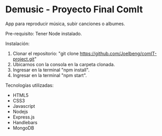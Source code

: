 # Demusic - Proyecto Final ComIt

App para reproducir música, subir canciones o albumes.

Pre-requisito:
 Tener Node instalado.

Instalación:
1. Clonar el repositorio: "git clone https://github.com/Joelbeng/comIT-project.git"
2. Ubicarnos con la consola en la carpeta clonada.
3. Ingresar en la terminal "npm install".
4. Ingresar en la terminal "npm start".

Tecnologías utilizadas:

* HTML5
* CSS3
* Javascript
* Nodejs
* Express.js
* Handlebars
* MongoDB

